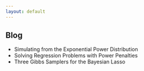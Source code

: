 ```yaml
---
layout: default
---
```


Blog
-------

* Simulating from the Exponential Power Distribution
* Solving Regression Problems with Power Penalties
* Three Gibbs Samplers for the Bayesian Lasso
